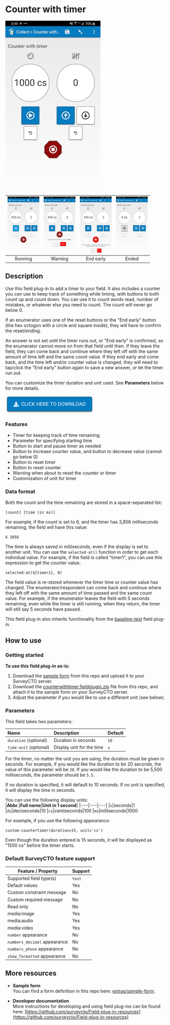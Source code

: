 # Counter with timer

![](extras/preview-images/main.jpg)

|<img src="extras/preview-images/running.jpg" width="100px">|<img src="extras/preview-images/confirm-reset.jpg" width="100px">|<img src="extras/preview-images/end-early.jpg" width="100px">|<img src="extras/preview-images/timer-end.jpg" width="100px">|
|:---:|:---:|:---:|:---:|
|Running|Warning|End early|Ended|

## Description

Use this field plug-in to add a timer to your field. It also includes a counter you can use to keep track of something while timing, with buttons to both count up and count down. You can use it to count words read, number of mistakes, or whatever else you need to count. The count will never go below 0.

If an enumerator uses one of the reset buttons or the "End early" button (the hex octogon with a circle and square inside), they will have to confirm the reset/ending.

An answer is not set until the timer runs out, or "End early" is confirmed, so the enumerator cannot move on from that field until then. If they leave the field, they can come back and continue where they left off with the same amount of time left and the same count value. If they end early and come back, and the time left and/or counter value is changed, they will need to tap/click the "End early" button again to save a new answer, or let the timer run out.

You can customize the timer duration and unit used. See **Parameters** below for more details.

[![Download now](extras/other-images/download-button.png)](https://github.com/surveycto/counter-with-timer/raw/master/counterwithtimer.fieldplugin.zip)

### Features

* Timer for keeping track of time remaining
* Parameter for specifying starting time
* Button to start and pause timer as needed
* Button to increase counter value, and button to decrease value (cannot go below 0)
* Button to reset timer
* Button to reset counter
* Warning when about to reset the counter or timer
* Customization of unit for timer

### Data format

Both the count and the time remaining are stored in a space-separated list:

    [count] [time (in ms)]

For example, if the count is set to 6, and the timer has 3,856 milliseconds remaining, the field will have this value:

    6 3856

The time is always saved in milliseconds, even if the display is set to another unit. You can use the `selected-at()` function in order to get each individual value. For example, if the field is called "timer1", you can use this expression to get the counter value:

    selected-at(${timer1}, 0)

The field value is re-stored whenever the timer time or counter value has changed. The enumerator/respondent can come back and continue where they left off with the same amount of time passed and the same count value. For example, if the enumerator leaves the field with 5 seconds remaining, even while the timer is still running, when they return, the timer will still say 5 seconds have passed.

This field plug-in also inherits functionality from the [baseline-text](https://github.com/surveycto/baseline-text) field plug-in.

## How to use

### Getting started

**To use this field plug-in as-is:**

1. Download the [sample form](extras/sample-form) from this repo and upload it to your SurveyCTO server.
1. Download the [counterwithtimer.fieldplugin.zip](https://github.com/surveycto/counter-with-timer/raw/master/counterwithtimer.fieldplugin.zip) file from this repo, and attach it to the sample form on your SurveyCTO server.
1. Adjust the parameter if you would like to use a different unit (see below).

### Parameters

This field takes two parameters:

|Name|Description|Default|
|:---|:---|:---|
|`duration` (optional)|Duration in seconds|`10`|
|`time-unit` (optional)|Display unit for the time|`s`|

For the timer, no matter the unit you are using, the duration must be given in seconds. For example, if you would like the duration to be 20 seconds, the value of this parameter will be `20`. If you would like the duration to be 5,500 milliseconds, the parameter should be `5.5`.

If no duration is specified, it will default to 10 seconds. If no unit is specified, it will display the time in seconds.

You can use the following display units:  
|**Abbr.**|**Full name**|**Unit in 1 second**|
|:---|:---|:---|
|`s`|seconds|1
|`ds`|deciseconds|10
|`cs`|centiseconds|100
|`ms`|milliseconds|1000

For example, if you use the following *appearance*:

    custom-countertimer(duration=15, unit='cs')

Even though the duration entered is 15 seconds, it will be displayed as "1500 cs" before the timer starts.

### Default SurveyCTO feature support

| Feature / Property | Support |
| --- | --- |
| Supported field type(s) | `text`|
| Default values | Yes |
| Custom constraint message | No |
| Custom required message | No |
| Read only | No |
| media:image | Yes |
| media:audio | Yes |
| media:video | Yes |
| `number` appearance | No |
| `numbers_decimal` appearance | No |
| `numbers_phone` appearance | No |
| `show_formatted` appearance | No |

## More resources

* **Sample form**  
You can find a form definition in this repo here: [extras/sample-form](extras/sample-form).

* **Developer documentation**  
More instructions for developing and using field plug-ins can be found here: [https://github.com/surveycto/Field-plug-in-resources](https://github.com/surveycto/Field-plug-in-resources)
